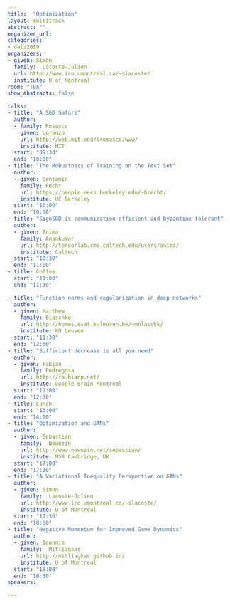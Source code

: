 ```yaml
---
title:  "Optimization"
layout: multitrack
abstract: ""
organizer_url: 
categories:
- dali2019
organizers:
- given: Simon   
  family:  Lacoste-Julien
  url: http://www.iro.umontreal.ca/~slacoste/
  institute: U of Montreal
room: "TBA"
show_abstracts: false

talks:
- title: "A SGD Safari"
  author: 
  - family: Rosasco
    given: Lorenzo
    url: http://web.mit.edu/lrosasco/www/
    institute: MIT
  start: "09:30"
  end: "10:00" 
- title: "The Robustness of Training on the Test Set"
  author:
  - given: Benjamin
    family: Recht
    url: https://people.eecs.berkeley.edu/~brecht/
    institute: UC Berkeley
  start: "10:00"
  end: "10:30" 
- title: "SignSGD is communication efficient and byzantine tolerant"
  author:
  - given: Anima
    family: Anankumar
    url: http://tensorlab.cms.caltech.edu/users/anima/
    institute: Caltech
  start: "10:30"
  end: "11:00"   
- title: Coffee
  start: "11:00"
  end: "11:30"

- title: "Function norms and regularization in deep networks"
  author:
  - given: Matthew
    family: Blaschko
    url: http://homes.esat.kuleuven.be/~mblaschk/
    institute: KU Leuven
  start: "11:30"
  end: "12:00" 
- title: "Sufficient decrease is all you need"
  author:
  - given: Fabian
    family: Pedregosa 
    url: http://fa.bianp.net/
    institute: Google Brain Montreal
  start: "12:00"
  end: "12:30"   
- title: Lunch
  start: "13:00"
  end: "14:00"
- title: "Optimization and GANs"
  author:
  - given: Sebastian
    family:  Nowozin
    url: http://www.nowozin.net/sebastian/
    institute: MSR Cambridge, UK
  start: "17:00"
  end: "17:30" 
- title: "A Variational Inequality Perspective on GANs"
  author:
  - given: Simon 
    family:  Lacoste-Julien
    url: http://www.iro.umontreal.ca/~slacoste/
    institute: U of Montreal
  start: "17:30"
  end: "18:00" 
- title: "Negative Momentum for Improved Game Dynamics"
  author:
  - given: Ioannis
    family:  Mitliagkas
    url: http://mitliagkas.github.io/
    institute: U of Montreal
  start: "18:00"
  end: "18:30"  
speakers:

---
```


